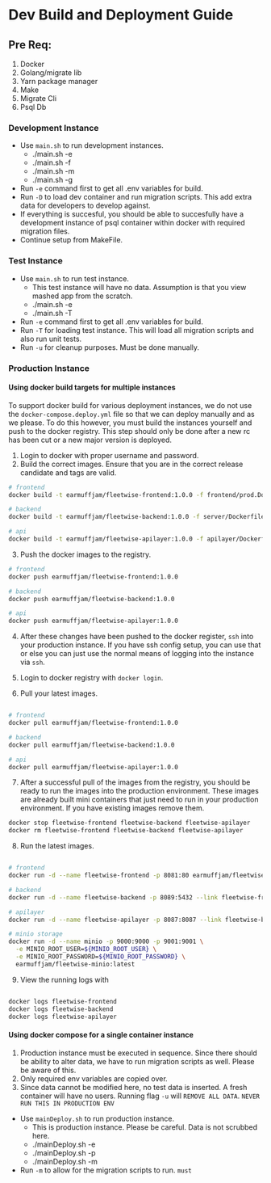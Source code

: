 # Dev Build and Deployment Guide

## Pre Req:

1. Docker
2. Golang/migrate lib
3. Yarn package manager
4. Make
5. Migrate Cli
6. Psql Db

### Development Instance

- Use `main.sh` to run development instances.
  - ./main.sh -e
  - ./main.sh -f
  - ./main.sh -m
  - ./main.sh -g
- Run `-e` command first to get all .env variables for build.
- Run `-D` to load dev container and run migration scripts. This add extra data for developers to develop against.
- If everything is succesful, you should be able to succesfully have a development instance of psql container within docker with required migration files.
- Continue setup from MakeFile.

### Test Instance

- Use `main.sh` to run test instance.
  - This test instance will have no data. Assumption is that you view mashed app from the scratch.
  - ./main.sh -e
  - ./main.sh -T
- Run `-e` command first to get all .env variables for build.
- Run `-T` for loading test instance. This will load all migration scripts and also run unit tests.
- Run `-u` for cleanup purposes. Must be done manually.

### Production Instance

#### Using docker build targets for multiple instances

To support docker build for various deployment instances, we do not use the `docker-compose.deploy.yml` file so that we can deploy manually and as we please. To do this however, you must build the instances yourself and push to the docker registry. This step should only be done after a new rc has been cut or a new major version is deployed.

1. Login to docker with proper username and password.
2. Build the correct images. Ensure that you are in the correct release candidate and tags are valid.

```bash
# frontend
docker build -t earmuffjam/fleetwise-frontend:1.0.0 -f frontend/prod.Dockerfile .

# backend
docker build -t earmuffjam/fleetwise-backend:1.0.0 -f server/Dockerfile .

# api
docker build -t earmuffjam/fleetwise-apilayer:1.0.0 -f apilayer/Dockerfile .
```

3. Push the docker images to the registry.

```bash
# frontend
docker push earmuffjam/fleetwise-frontend:1.0.0

# backend
docker push earmuffjam/fleetwise-backend:1.0.0

# api
docker push earmuffjam/fleetwise-apilayer:1.0.0

```

4. After these changes have been pushed to the docker register, `ssh` into your production instance. If you have ssh config setup, you can use that or else you can just use the normal means of logging into the instance via `ssh`.

5. Login to docker registry with `docker login`.

6. Pull your latest images.

```bash

# frontend
docker pull earmuffjam/fleetwise-frontend:1.0.0

# backend
docker pull earmuffjam/fleetwise-backend:1.0.0

# api
docker pull earmuffjam/fleetwise-apilayer:1.0.0

```

7. After a successful pull of the images from the registry, you should be ready to run the images into the production environment. These images are already built mini containers that just need to run in your production environment. If you have existing images remove them.

```bash
docker stop fleetwise-frontend fleetwise-backend fleetwise-apilayer
docker rm fleetwise-frontend fleetwise-backend fleetwise-apilayer

```

8. Run the latest images.

```bash

# frontend
docker run -d --name fleetwise-frontend -p 8081:80 earmuffjam/fleetwise-frontend:1.0.0

# backend
docker run -d --name fleetwise-backend -p 8089:5432 --link fleetwise-frontend earmuffjam/fleetwise-backend:1.0.0

# apilayer
docker run -d --name fleetwise-apilayer -p 8087:8087 --link fleetwise-backend earmuffjam/fleetwise-apilayer:1.0.0

# minio storage
docker run -d --name minio -p 9000:9000 -p 9001:9001 \
  -e MINIO_ROOT_USER=${MINIO_ROOT_USER} \
  -e MINIO_ROOT_PASSWORD=${MINIO_ROOT_PASSWORD} \
  earmuffjam/fleetwise-minio:latest

```

9. View the running logs with

```bash

docker logs fleetwise-frontend
docker logs fleetwise-backend
docker logs fleetwise-apilayer

```

#### Using docker compose for a single container instance

1. Production instance must be executed in sequence. Since there should be ability to alter data, we have to run migration scripts as well. Please be aware of this.
2. Only required env variables are copied over.
3. Since data cannot be modified here, no test data is inserted. A fresh container will have no users. Running flag `-u` will `REMOVE ALL DATA`. `NEVER RUN THIS IN PRODUCTION ENV`

- Use `mainDeploy.sh` to run production instance.
  - This is production instance. Please be careful. Data is not scrubbed here.
  - ./mainDeploy.sh -e
  - ./mainDeploy.sh -p
  - ./mainDeploy.sh -m
- Run `-m` to allow for the migration scripts to run. `must`
